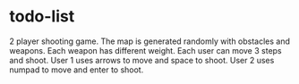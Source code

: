 # todo-list
2 player shooting game.
The map is generated randomly with obstacles and weapons. Each weapon has different weight. Each user can move 3 steps and shoot.
User 1 uses arrows to move and space to shoot.
User 2 uses numpad to move and enter to shoot.
